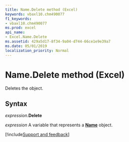 ```yaml
---
title: Name.Delete method (Excel)
keywords: vbaxl10.chm490077
f1_keywords:
- vbaxl10.chm490077
ms.prod: excel
api_name:
- Excel.Name.Delete
ms.assetid: 429a5d17-8f34-9a04-d744-66ce1e9e39a7
ms.date: 05/01/2019
localization_priority: Normal
---
```



# Name.Delete method (Excel)

Deletes the object.


## Syntax

_expression_.**Delete**

_expression_ A variable that represents a **[Name](Excel.Name.md)** object.




[!include[Support and feedback](~/includes/feedback-boilerplate.md)]